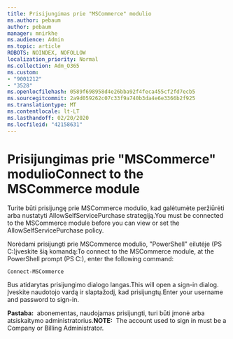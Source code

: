 ```yaml
---
title: Prisijungimas prie "MSCommerce" modulio
ms.author: pebaum
author: pebaum
manager: mnirkhe
ms.audience: Admin
ms.topic: article
ROBOTS: NOINDEX, NOFOLLOW
localization_priority: Normal
ms.collection: Adm_O365
ms.custom:
- "9001212"
- "3528"
ms.openlocfilehash: 0589f698958d4e26bba92f4feca455cf2fd7ecb5
ms.sourcegitcommit: 2a9d059262c07c33f9a740b3da4e6e3366b2f925
ms.translationtype: MT
ms.contentlocale: lt-LT
ms.lasthandoff: 02/20/2020
ms.locfileid: "42158631"
---
```

# <a name="connect-to-the-mscommerce-module"></a><span data-ttu-id="fbce9-102">Prisijungimas prie "MSCommerce" modulio</span><span class="sxs-lookup"><span data-stu-id="fbce9-102">Connect to the MSCommerce module</span></span>

<span data-ttu-id="fbce9-103">Turite būti prisijungę prie MSCommerce modulio, kad galėtumėte peržiūrėti arba nustatyti AllowSelfServicePurchase strategiją.</span><span class="sxs-lookup"><span data-stu-id="fbce9-103">You must be connected to the MSCommerce module before you can view or set the AllowSelfServicePurchase policy.</span></span>  

<span data-ttu-id="fbce9-104">Norėdami prisijungti prie MSCommerce modulio, "PowerShell" eilutėje (PS C:\)įveskite šią komandą:</span><span class="sxs-lookup"><span data-stu-id="fbce9-104">To connect to the MSCommerce module, at the PowerShell prompt (PS C:\), enter the following command:</span></span>

`Connect-MSCommerce`

<span data-ttu-id="fbce9-105">Bus atidarytas prisijungimo dialogo langas.</span><span class="sxs-lookup"><span data-stu-id="fbce9-105">This will open a sign-in dialog.</span></span> <span data-ttu-id="fbce9-106">Įveskite naudotojo vardą ir slaptažodį, kad prisijungtų.</span><span class="sxs-lookup"><span data-stu-id="fbce9-106">Enter your username and password to sign-in.</span></span>

<span data-ttu-id="fbce9-107">**Pastaba:**&nbsp;&nbsp;abonementas, naudojamas prisijungti, turi būti įmonė arba atsiskaitymo administratorius.</span><span class="sxs-lookup"><span data-stu-id="fbce9-107">**NOTE:**&nbsp;&nbsp;The account used to sign in must be a Company or Billing Administrator.</span></span>

